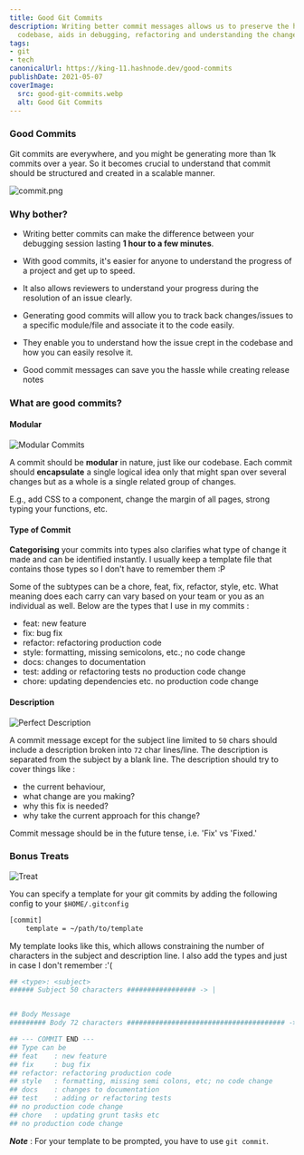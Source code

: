 ```yaml
---
title: Good Git Commits
description: Writing better commit messages allows us to preserve the history of the
  codebase, aids in debugging, refactoring and understanding the changes better.
tags:
- git
- tech
canonicalUrl: https://king-11.hashnode.dev/good-commits
publishDate: 2021-05-07
coverImage:
  src: good-git-commits.webp
  alt: Good Git Commits
---
```


### Good Commits

Git commits are everywhere, and you might be generating more than 1k commits over a year. So it becomes crucial to understand that commit should be structured and created in a scalable manner.

![commit.png](https://cdn.hashnode.com/res/hashnode/image/upload/v1620370751015/SCRWL-P3a.png)

### Why bother?

- Writing better commits can make the difference between your debugging session lasting **1 hour to a few minutes**.

- With good commits, it's easier for anyone to understand the progress of a project and get up to speed.

- It also allows reviewers to understand your progress during the resolution of an issue clearly.

- Generating good commits will allow you to track back changes/issues to a specific module/file and associate it to the code easily.

- They enable you to understand how the issue crept in the codebase and how you can easily resolve it.

- Good commit messages can save you the hassle while creating release notes

### What are good commits?

#### Modular


![Modular Commits](https://cdn.hashnode.com/res/hashnode/image/upload/v1620372512823/nU2KOcvIB.jpeg)

A commit should be **modular** in nature, just like our codebase. Each commit should **encapsulate** a single logical idea only that might span over several changes but as a whole is a single related group of changes.

E.g., add CSS to a component, change the margin of all pages, strong typing your functions, etc.

#### Type of Commit

**Categorising** your commits into types also clarifies what type of change it made and can be identified instantly. I usually keep a template file that contains those types so I don't have to remember them :P

Some of the subtypes can be a chore, feat, fix, refactor, style, etc. What meaning does each carry can vary based on your team or you as an individual as well. Below are the types that I use in my commits :

-   feat: new feature
-   fix: bug fix
-   refactor: refactoring production code
-   style: formatting, missing semicolons, etc.; no code change
-   docs: changes to documentation
-   test: adding or refactoring tests no production code change
-   chore: updating dependencies etc. no production code change

#### Description

![Perfect Description](https://media.giphy.com/media/kEFa2FuLcG0mn3t0ef/giphy.gif)

A commit message except for the subject line limited to `50` chars should include a description broken into `72` char lines/line. The description is separated from the subject by a blank line. The description should try to cover things like :

- the current behaviour,
- what change are you making?
- why this fix is needed?
- why take the current approach for this change?

Commit message should be in the future tense, i.e. 'Fix' vs 'Fixed.'

### Bonus Treats


![Treat](https://media.giphy.com/media/Y0UmGpoLtAlrvdrK9Q/giphy.gif)


You can specify a template for your git commits by adding the following config to your `$HOME/.gitconfig`

```bash
[commit]
    template = ~/path/to/template
```

My template looks like this, which allows constraining the number of characters in the subject and description line. I also add the types and just in case I don't remember :'(

```bash
## <type>: <subject>
###### Subject 50 characters ################# -> |


## Body Message
######### Body 72 characters ####################################### -> |

## --- COMMIT END ---
## Type can be
## feat    : new feature
## fix     : bug fix
## refactor: refactoring production code
## style   : formatting, missing semi colons, etc; no code change
## docs    : changes to documentation
## test    : adding or refactoring tests
## no production code change
## chore   : updating grunt tasks etc
## no production code change
```

_**Note**_ : For your template to be prompted, you have to use `git commit`.
